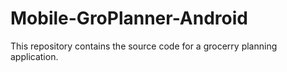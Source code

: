# Mobile-GroPlanner-Android

This repository contains the source code for a grocerry planning application.
